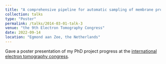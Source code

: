 ```yaml
---
title: "A comprehensive pipeline for automatic sampling of membrane proteins within subtomogram averaging workflows"
collection: talks
type: "Poster"
permalink: /talks/2014-03-01-talk-3
venue: "the 9th Electron Tomography Congress"
date: 2022-09-14
location: "Egmond aan Zee, the Netherlands"
---
```


Gave a poster presentation of my PhD project progress at the [international electron tomography congress](https://www.ebi.ac.uk/pdbe/events/9th-electron-tomography-congress). 
